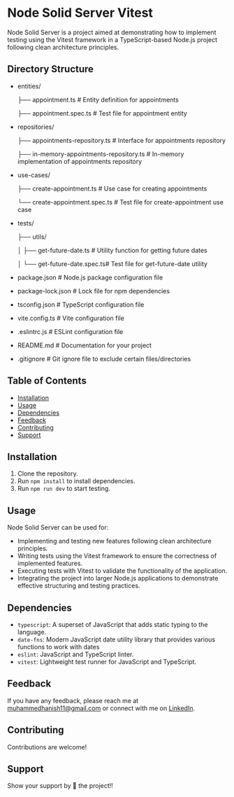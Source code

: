 # Node Solid Server Vitest

Node Solid Server is a project aimed at demonstrating how to implement testing using the Vitest framework in a TypeScript-based Node.js project following clean architecture principles.

## Directory Structure

- entities/
  
  ├── appointment.ts             # Entity definition for appointments
  
  ├── appointment.spec.ts        # Test file for appointment entity

- repositories/
  
  ├── appointments-repository.ts      # Interface for appointments repository

  ├── in-memory-appointments-repository.ts # In-memory implementation of appointments repository

- use-cases/
  
  ├── create-appointment.ts      # Use case for creating appointments
  
  └── create-appointment.spec.ts # Test file for create-appointment use case

- tests/
  
  ├── utils/
  
  │   ├── get-future-date.ts     # Utility function for getting future dates

  │   └── get-future-date.spec.ts# Test file for get-future-date utility

- package.json                   # Node.js package configuration file
- package-lock.json              # Lock file for npm dependencies
- tsconfig.json                  # TypeScript configuration file
- vite.config.ts                 # Vite configuration file
- .eslintrc.js                   # ESLint configuration file
- README.md                      # Documentation for your project
- .gitignore                     # Git ignore file to exclude certain files/directories

## Table of Contents

- [Installation](#installation)
- [Usage](#usage)
- [Dependencies](#dependencies)
- [Feedback](#feedback)
- [Contributing](#contributing)
- [Support](#support)

## Installation

1. Clone the repository.
2. Run `npm install` to install dependencies.
2. Run `npm run dev` to start testing.

## Usage

Node Solid Server can be used for:

- Implementing and testing new features following clean architecture principles.
- Writing tests using the Vitest framework to ensure the correctness of implemented features.
- Executing tests with Vitest to validate the functionality of the application.
- Integrating the project into larger Node.js applications to demonstrate effective structuring and testing practices.

## Dependencies

- `typescript`: A superset of JavaScript that adds static typing to the language.
- `date-fns`: Modern JavaScript date utility library that provides various functions to work with dates
- `eslint`: JavaScript and TypeScript linter.
- `vitest`: Lightweight test runner for JavaScript and TypeScript.


## Feedback

If you have any feedback, please reach me at [muhammedhanish11@gmail.com](mailto:muhammedhanish11@gmail.com) or connect with me on [LinkedIn](https://www.linkedin.com/in/muhdhanish/).

## Contributing

Contributions are welcome! 

## Support

Show your support by 🌟 the project!!
